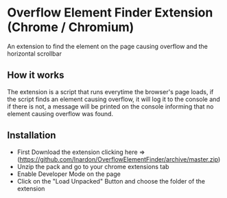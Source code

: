 # Overflow Element Finder Extension (Chrome / Chromium)

An extension to find the element on the page causing overflow and the horizontal scrollbar

## How it works

The extension is a script that runs everytime the browser's page loads, if the script finds an element causing overflow, it will log it to the console and if there is not, a message will be printed on the console informing that no element causing overflow was found.

## Installation

- First Download the extension clicking here => (https://github.com/lnardon/OverflowElementFinder/archive/master.zip)
- Unzip the pack and go to your chrome extensions tab
- Enable Developer Mode on the page
- Click on the "Load Unpacked" Button and choose the folder of the extension
